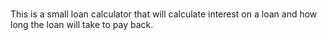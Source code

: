 ###
This is a small loan calculator that will calculate interest on a loan and how long the loan will take to pay back.  